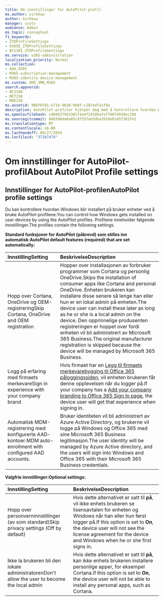 ```yaml
---
title: Om innstillinger for AutoPilot-profil
ms.author: sirkkuw
author: Sirkkuw
manager: scotv
audience: Admin
ms.topic: conceptual
f1_keywords:
- ZTDProfileSettings
- O365E_ZTDProfileSettings
- BCS365_ZTDProfileSettings
ms.service: o365-administration
localization_priority: Normal
ms.collection:
- Adm_O365
- M365-subscription-management
- M365-identity-device-management
ms.custom: OKR_SMB_M365
search.appverid:
- BCS160
- MET150
- MOE150
ms.assetid: 99bfbf81-e719-4630-9b0f-c187edfa1f8a
description: AutoPilot-profiler hjelper deg med å kontrollere hvordan Windows blir installert på bruker enheter. Profilene inneholder standard og valgfrie innstillinger, for eksempel hopp over Cortana-installasjon.
ms.openlocfilehash: cd66627943301f4a4f2410bafeff6074919ec29d
ms.sourcegitcommit: 6003d6da0a85c97357eb3dba3918eb145f381fe1
ms.translationtype: MT
ms.contentlocale: nb-NO
ms.lasthandoff: 09/27/2019
ms.locfileid: "37287479"
---
```

# <a name="about-autopilot-profile-settings"></a><span data-ttu-id="9b9e4-104">Om innstillinger for AutoPilot-profil</span><span class="sxs-lookup"><span data-stu-id="9b9e4-104">About AutoPilot Profile settings</span></span>

## <a name="autopilot-profile-settings"></a><span data-ttu-id="9b9e4-105">Innstillinger for AutoPilot-profilen</span><span class="sxs-lookup"><span data-stu-id="9b9e4-105">AutoPilot profile settings</span></span>

<span data-ttu-id="9b9e4-106">Du kan kontrollere hvordan Windows blir installert på bruker enheter ved å bruke AutoPilot-profilene.</span><span class="sxs-lookup"><span data-stu-id="9b9e4-106">You can control how Windows gets installed on user devices by using the AutoPilot profiles.</span></span> <span data-ttu-id="9b9e4-107">Profilene inneholder følgende innstillinger.</span><span class="sxs-lookup"><span data-stu-id="9b9e4-107">The profiles contain the following settings.</span></span>
  
 <span data-ttu-id="9b9e4-108">**Standard funksjoner for AutoPilot (påkrevd) som stilles inn automatisk:**</span><span class="sxs-lookup"><span data-stu-id="9b9e4-108">**AutoPilot default features (required) that are set automatically:**</span></span>
  
|<span data-ttu-id="9b9e4-109">**Innstilling**</span><span class="sxs-lookup"><span data-stu-id="9b9e4-109">**Setting**</span></span>|<span data-ttu-id="9b9e4-110">**Beskrivelse**</span><span class="sxs-lookup"><span data-stu-id="9b9e4-110">**Description**</span></span>|
|:-----|:-----|
|<span data-ttu-id="9b9e4-111">Hopp over Cortana, OneDrive og OEM-registrering</span><span class="sxs-lookup"><span data-stu-id="9b9e4-111">Skip Cortana, OneDrive and OEM registration</span></span>  <br/> |<span data-ttu-id="9b9e4-112">Hopper over installasjonen av forbruker programmer som Cortana og personlig OneDrive.</span><span class="sxs-lookup"><span data-stu-id="9b9e4-112">Skips the installation of consumer apps like Cortana and personal OneDrive.</span></span> <span data-ttu-id="9b9e4-113">Enheten brukeren kan installere disse senere så lenge han eller hun er en lokal admin på enheten.</span><span class="sxs-lookup"><span data-stu-id="9b9e4-113">The device user can install these later as long as he or she is a local admin on the device.</span></span> <span data-ttu-id="9b9e4-114">Den opprinnelige produsenten registreringen er hoppet over fordi enheten vil bli administrert av Microsoft 365 Business.</span><span class="sxs-lookup"><span data-stu-id="9b9e4-114">The original manufacturer registration is skipped because the device will be managed by Microsoft 365 Business.</span></span>  <br/> |
|<span data-ttu-id="9b9e4-115">Logg på erfaring med firmaets merkevare</span><span class="sxs-lookup"><span data-stu-id="9b9e4-115">Sign in experience with your company brand</span></span>  <br/> |<span data-ttu-id="9b9e4-116">Hvis firmaet har en [Legg til firmaets merkevarebygging til Office 365 påloggingssiden](https://support.office.com/article/a1229cdb-ce19-4da5-90c7-2b9b146aef0a), vil enheten brukeren får denne opplevelsen når du logger på.</span><span class="sxs-lookup"><span data-stu-id="9b9e4-116">If your company has a [Add your company branding to Office 365 Sign In page](https://support.office.com/article/a1229cdb-ce19-4da5-90c7-2b9b146aef0a), the device user will get that experience when signing in.</span></span>  <br/> |
|<span data-ttu-id="9b9e4-117">Automatisk MDM-registrering med konfigurerte AAD-kontoer.</span><span class="sxs-lookup"><span data-stu-id="9b9e4-117">MDM auto-enrollment with configured AAD accounts.</span></span>  <br/> |<span data-ttu-id="9b9e4-118">Bruker identiteten vil bli administrert av Azure Active Directory, og brukerne vil logge på Windows og Office 365 med sine Microsoft 365 Business legitimasjon.</span><span class="sxs-lookup"><span data-stu-id="9b9e4-118">The user identity will be managed by Azure Active directory, and the users will sign into Windows and Office 365 with their Microsoft 365 Business credentials.</span></span>  <br/> |
   
 <span data-ttu-id="9b9e4-119">**Valgfrie innstillinger:**</span><span class="sxs-lookup"><span data-stu-id="9b9e4-119">**Optional settings:**</span></span>
  
|<span data-ttu-id="9b9e4-120">**Innstilling**</span><span class="sxs-lookup"><span data-stu-id="9b9e4-120">**Setting**</span></span>|<span data-ttu-id="9b9e4-121">**Beskrivelse**</span><span class="sxs-lookup"><span data-stu-id="9b9e4-121">**Description**</span></span>|
|:-----|:-----|
|<span data-ttu-id="9b9e4-122">Hopp over personverninnstillinger (av som standard)</span><span class="sxs-lookup"><span data-stu-id="9b9e4-122">Skip privacy settings (Off by default)</span></span>  <br/> |<span data-ttu-id="9b9e4-123">Hvis dette alternativet er satt til **på**, vil ikke enhets brukeren se lisensavtalen for enheten og Windows når han eller hun først logger på.</span><span class="sxs-lookup"><span data-stu-id="9b9e4-123">If this option is set to **On**, the device user will not see the license agreement for the device and Windows when he or she first signs in.</span></span>  <br/> |
|<span data-ttu-id="9b9e4-124">Ikke la brukeren bli den lokale administratoren</span><span class="sxs-lookup"><span data-stu-id="9b9e4-124">Don't allow the user to become the local admin</span></span>  <br/> |<span data-ttu-id="9b9e4-125">Hvis dette alternativet er satt til **på**, kan ikke enhets brukeren installere personlige apper, for eksempel Cortana.</span><span class="sxs-lookup"><span data-stu-id="9b9e4-125">If this option is set to **On**, the device user will not be able to install any personal apps, such as Cortana.</span></span>  <br/> |
   
